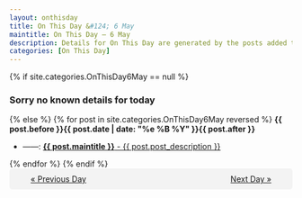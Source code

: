 ```yaml
---
layout: onthisday
title: On This Day &#124; 6 May
maintitle: On This Day — 6 May
description: Details for On This Day are generated by the posts added to the website so the content is subject to changes/updates over time.
categories: [On This Day]
---
```


{% if site.categories.OnThisDay6May == null %}
<h3>Sorry no known details for today</h3>
{% else %}
{% for post in site.categories.OnThisDay6May reversed %}
<strong>{{ post.before }}{{ post.date | date: "%e %B %Y" }}{{ post.after }}</strong>
<ul>
<li> ——: <a class="{{ post.class }}" href="{{ post.url }}"><strong>{{ post.maintitle }}</strong> - {{ post.post_description }}</a></li>
</ul>
{% endfor %}
{% endif %}

<div style="background-color: #f3f3f3; padding: 10px; border-radius: 5px; text-align: center; display: flex; justify-content: space-evenly;">
<a href="/onthisday/05/05-05">« Previous Day</a>
<span style="visibility:hidden;">[ Visit Leap Year February 29 ]</span>
<a href="/onthisday/05/05-07">Next Day »</a>
</div>
